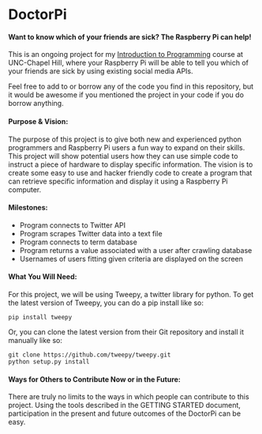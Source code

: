 DoctorPi
========

#### Want to know which of your friends are sick? The Raspberry Pi can help!

This is an ongoing project for my [Introduction to Programming](http://silshack.github.io/fall2013/announcement/2013/08/07/welcome-to-560.html) course at UNC-Chapel Hill, where your Raspberry Pi will be able to tell you which of your friends are sick by using existing social media APIs. 

Feel free to add to or borrow any of the code you find in this repository, but it would be awesome if you mentioned the project in your code if you do borrow anything.


#### Purpose & Vision:

The purpose of this project is to give both new and experienced python programmers and Raspberry Pi users a fun way to expand on their skills. This project will show potential users how they can use simple code to instruct a piece of hardware to display specific information. The vision is to create some easy to use and hacker friendly code to create a program that can retrieve specific information and display it using a Raspberry Pi computer.

#### Milestones:

* Program connects to Twitter API
* Program scrapes Twitter data into a text file
* Program connects to term database
* Program returns a value associated with a user after crawling database
* Usernames of users fitting given criteria are displayed on the screen

#### What You Will Need:

For this project, we will be using Tweepy, a twitter library for python. To get the latest version of Tweepy, you can do a pip install like so:

    pip install tweepy

Or, you can clone the latest version from their Git repository and install it manually like so:

    git clone https://github.com/tweepy/tweepy.git
    python setup.py install

#### Ways for Others to Contribute Now or in the Future:

There are truly no limits to the ways in which people can contribute to this project. Using the tools described in the GETTING STARTED document, participation in the present and future outcomes of the DoctorPi can be easy.

